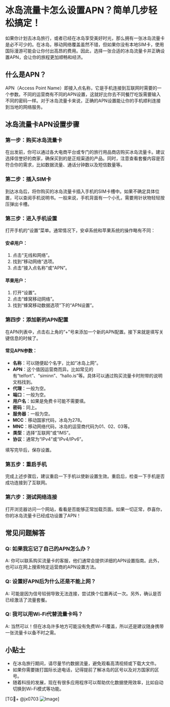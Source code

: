 # 冰岛流量卡怎么设置APN？简单几步轻松搞定！

如果你计划去冰岛旅行，或者已经在冰岛享受美好时光，那么拥有一张冰岛流量卡是必不可少的。在冰岛，移动网络覆盖虽然不错，但如果你没有本地SIM卡，使用国际漫游可能会让你付出高昂的费用。因此，选择一张合适的冰岛流量卡并正确设置APN，会让你的旅程更加顺畅和经济。

## 什么是APN？

APN（Access Point Name）即接入点名称，它是手机连接到互联网时需要的一个参数。不同的运营商有不同的APN设置，这就好比你去不同餐厅吃饭需要输入不同的密码一样。对于冰岛流量卡来说，正确的APN设置能让你的手机顺利连接到当地的网络服务。

## 冰岛流量卡APN设置步骤

### 第一步：购买冰岛流量卡

在出发前，你可以通过各大电商平台或专门的旅行用品商店购买冰岛流量卡。建议选择信誉好的商家，确保买到的是正规渠道的产品。同时，注意查看套餐内容是否符合你的需求，比如数据流量、通话分钟数以及短信数量等。

### 第二步：插入SIM卡

到达冰岛后，将你购买的冰岛流量卡插入手机的SIM卡槽中。如果不确定具体位置，可以查阅手机说明书。一般来说，手机背面有一个小孔，需要用针状物轻轻按压弹出卡槽。

### 第三步：进入手机设置

打开手机的“设置”菜单。通常情况下，安卓系统和苹果系统的操作略有不同：

#### 安卓用户：
1. 点击“无线和网络”。
2. 找到“移动网络”选项。
3. 点击“接入点名称”或“APN”。

#### 苹果用户：
1. 打开“设置”。
2. 点击“蜂窝移动网络”。
3. 找到“蜂窝移动数据选项”下的“APN设置”。

### 第四步：添加新的APN配置

在APN列表中，点击右上角的“+”号来添加一个新的APN配置。接下来就是填写关键信息的时候了。

#### 常见APN参数：
- **名称**：可以随便起个名字，比如“冰岛上网”。
- **APN**：这个值因运营商而异。比如常见的有“telfort”、“siminn”、“hallo.is”等。具体可以通过购买流量卡时附带的说明文档找到。
- **代理**：一般为空。
- **端口**：一般为空。
- **用户名**：如果是免费卡可能不需要填。
- **密码**：同上。
- **服务器**：一般为空。
- **MCC**：移动国家代码，冰岛为278。
- **MNC**：移动网络代码，冰岛的运营商代码为01、02、03等。
- **类型**：选择“互联网”或“IMS”。
- **协议**：通常为“IPv4”或“IPv4/IPv6”。

填写完毕后，保存设置。

### 第五步：重启手机

完成上述步骤后，建议重启一下手机以使新设置生效。重启后，检查一下手机是否成功连接到了互联网。

### 第六步：测试网络连接

打开浏览器访问一个网站，看看是否能够正常加载页面。如果一切正常，恭喜你，你的冰岛流量卡已经成功设置了APN！

## 常见问题解答

### Q: 如果我忘记了自己的APN怎么办？
A: 你可以联系购买流量卡的客服，他们通常会提供详细的APN设置指南。此外，也可以在网上搜索特定运营商的APN设置方法。

### Q: 设置好APN后为什么还是不能上网？
A: 可能是因为信号较弱导致无法连接，尝试换个位置再试一次。另外，确认是否已经激活了流量套餐。

### Q: 我可以用Wi-Fi代替流量卡吗？
A: 当然可以！但在冰岛许多地方可能没有免费Wi-Fi覆盖，所以还是建议随身携带一张流量卡以备不时之需。

## 小贴士

- 在冰岛旅行期间，请尽量节约数据流量，避免观看高清视频或下载大文件。
- 如果你需要拨打国际长途电话，记得提前了解冰岛的区号以及对方国家的区号。
- 随着科技的发展，现在有很多应用程序可以帮助优化数据使用效率，比如自动切换到Wi-Fi模式等功能。

[TG💪+ @jx0703 ![Image](https://github.com/user-attachments/assets/dbca1d08-cadb-493c-b0ec-ad6f7a83f270)]
